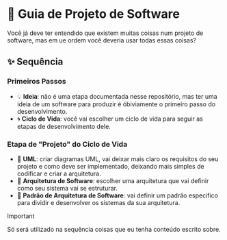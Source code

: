 # 📖 Guia de Projeto de Software

Você já deve ter entendido que existem muitas coisas num projeto de software, mas em ue ordem você deveria usar todas essas coisas?

## ✨ Sequência

### Primeiros Passos
- 💡 **Ideia**: não é uma etapa documentada nesse repositório, mas ter uma ideia de um software para produzir é óbiviamente o primeiro passo do desenvolvimento.
- 🌀 **Ciclo de Vida**: você vai escolher um ciclo de vida para seguir as etapas de desenvolvimento dele.

### Etapa de "Projeto" do Ciclo de Vida
- 📑 **UML**: criar diagramas UML, vai deixar mais claro os requisitos do seu projeto e como deve ser implementado, deixando mais simples de codificar e criar a arquitetura.
- 🏬 **Arquitetura de Software**: escolher uma arquitetura que vai definir como seu sistema vai se estruturar.
- 📐 **Padrão de Arquitetura de Software**: vai definir um padrão específico para dividir e desenvolver os sistemas da sua arquitetura.



> [!IMPORTANT]
> Só será utilizado na sequência coisas que eu tenha conteúdo escrito sobre.

